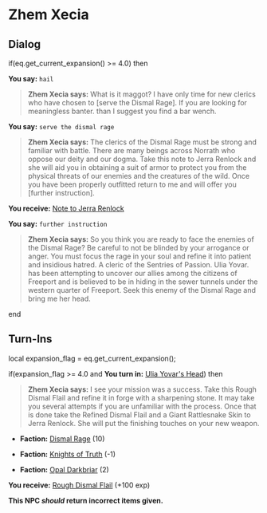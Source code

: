 # Zhem Xecia
## Dialog

if(eq.get_current_expansion() >= 4.0) then


**You say:** `hail`




>**Zhem Xecia says:** What is it maggot? I have only time for new clerics who have chosen to [serve the Dismal Rage]. If you are looking for meaningless banter. than I suggest you find a bar wench.


**You say:** `serve the dismal rage`




>**Zhem Xecia says:** The clerics of the Dismal Rage must be strong and familiar with battle. There are many beings across Norrath who oppose our deity and our dogma. Take this note to Jerra Renlock and she will aid you in obtaining a suit of armor to protect you from the physical threats of our enemies and the creatures of the wild.  Once you have been properly outfitted return to me and will offer you [further instruction].



**You receive:**  [Note to Jerra Renlock](/item/19844)


**You say:** `further instruction`




>**Zhem Xecia says:** So you think you are ready to face the enemies of the Dismal Rage? Be careful to not be blinded by your arrogance or anger. You must focus the rage in your soul and refine it into patient and insidious hatred. A cleric of the Sentries of Passion. Ulia Yovar. has been attempting to uncover our allies among the citizens of Freeport and is believed to be in hiding in the sewer tunnels under the western quarter of Freeport. Seek this enemy of the Dismal Rage and bring me her head.

end

## Turn-Ins



local expansion_flag = eq.get_current_expansion();

if(expansion_flag >= 4.0 and  **You turn in:** [Ulia Yovar's Head](/item/19933)) then


>**Zhem Xecia says:** I see your mission was a success. Take this Rough Dismal Flail and refine it in forge with a sharpening stone. It may take you several attempts if you are unfamiliar with the process. Once that is done take the Refined Dismal Flail and a Giant Rattlesnake Skin to Jerra Renlock. She will put the finishing touches on your new weapon.


* __Faction:__ [Dismal Rage](/faction/271) (10)


* __Faction:__ [Knights of Truth](/faction/281) (-1)


* __Faction:__ [Opal Darkbriar](/faction/296) (2)


 **You receive:**  [Rough Dismal Flail](/item/19922) (+100 exp)

**This NPC *should* return incorrect items given.**


